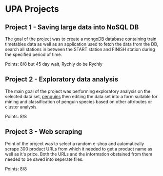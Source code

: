 # UPA Projects

## Project 1 - Saving large data into NoSQL DB

The goal of the project was to create a mongoDB database containing train timetables data as well as an application used to fetch the data from the DB, search all stations in between the START station and FINISH station during the specified period of time.

Points: 8/8 but 45 day wait, Rychly do be Rychly

## Project 2 - Exploratory data analysis

The main goal of the project was performing exploratory analysis on the selected data set, [penguins](https://www.kaggle.com/datasets/parulpandey/palmer-archipelago-antarctica-penguin-data?resource=download) then editing the data set into a form suitable for mining and classification of penguin species based on other attributes or cluster analysis.

Points: 8/8

## Project 3 - Web scraping

Point of the project was to select a random e-shop and automatically scrape 300 product URLs from which it needed to get a product name as well as it's price. Both the URLs and the information obstained from them needed to be saved into seperate files.

Points: 8/8
